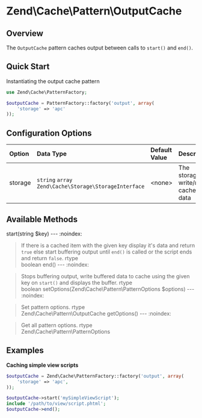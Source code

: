 # Zend\\Cache\\Pattern\\OutputCache

## Overview

The `OutputCache` pattern caches output between calls to `start()` and `end()`.

## Quick Start

Instantiating the output cache pattern

```php
use Zend\Cache\PatternFactory;

$outputCache = PatternFactory::factory('output', array(
    'storage' => 'apc'
));
```

## Configuration Options

<table>
<colgroup>
<col width="7%" />
<col width="49%" />
<col width="12%" />
<col width="31%" />
</colgroup>
<thead>
<tr class="header">
<th align="left">Option</th>
<th align="left">Data Type</th>
<th align="left">Default Value</th>
<th align="left">Description</th>
</tr>
</thead>
<tbody>
<tr class="odd">
<td align="left">storage</td>
<td align="left"><code>string</code> <code>array</code>
<code>Zend\Cache\Storage\StorageInterface</code></td>
<td align="left">&lt;none&gt;</td>
<td align="left">The storage to write/read cached data</td>
</tr>
</tbody>
</table>

## Available Methods

start(string $key) --- :noindex:

> If there is a cached item with the given key display it's data and return `true` else start
buffering output until `end()` is called or the script ends and return `false`.
rtype  
boolean
end() --- :noindex:

> Stops buffering output, write buffered data to cache using the given key on `start()` and displays
the buffer.
rtype  
boolean
setOptions(Zend\\Cache\\Pattern\\PatternOptions $options) --- :noindex:

> Set pattern options.
rtype  
Zend\\Cache\\Pattern\\OutputCache
getOptions() --- :noindex:

> Get all pattern options.
rtype  
Zend\\Cache\\Pattern\\PatternOptions
## Examples

**Caching simple view scripts**

```php
$outputCache = Zend\Cache\PatternFactory::factory('output', array(
    'storage' => 'apc',
));

$outputCache->start('mySimpleViewScript');
include '/path/to/view/script.phtml';
$outputCache->end();
```
